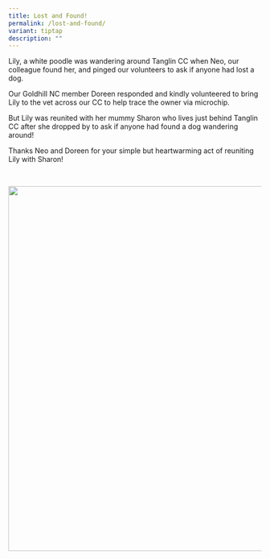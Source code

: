 ```yaml
---
title: Lost and Found!
permalink: /lost-and-found/
variant: tiptap
description: ""
---
```

<p>Lily, a white poodle was wandering around Tanglin CC when Neo, our colleague
found her, and pinged our volunteers to ask if anyone had lost a dog.</p>
<p>Our Goldhill NC member Doreen responded and kindly volunteered to bring
Lily to the vet across our CC to help trace the owner via microchip.</p>
<p>But Lily was reunited with her mummy Sharon who lives just behind Tanglin
CC after she dropped by to ask if anyone had found a dog wandering around!</p>
<p>Thanks Neo and Doreen for your simple but heartwarming act of reuniting
Lily with Sharon!</p>
<p>
<br>
</p>
<div class="isomer-image-wrapper">
<img style="width: 725px; color: rgb(0, 0, 0); font-family: system-ui, -apple-system, &quot;system-ui&quot;, &quot;Segoe UI&quot;, Roboto, Oxygen, Ubuntu, Cantarell, &quot;Open Sans&quot;, &quot;Helvetica Neue&quot;, sans-serif; font-size: medium; font-style: normal; font-variant-ligatures: normal; font-variant-caps: normal; font-weight: 400; letter-spacing: normal; orphans: 2; text-align: start; text-indent: 0px; text-transform: none; widows: 2; word-spacing: 0px; -webkit-text-stroke-width: 0px; white-space: normal; text-decoration-thickness: initial; text-decoration-style: initial; text-decoration-color: initial;" height="auto" width="100%" src="https://moca.sgp1.cdn.digitaloceanspaces.com/Our%20People/614d41cf436fbd38fc3eef33_239728458_275391804406586_8462357195152201317_n.webp">
</div>
<p></p>
